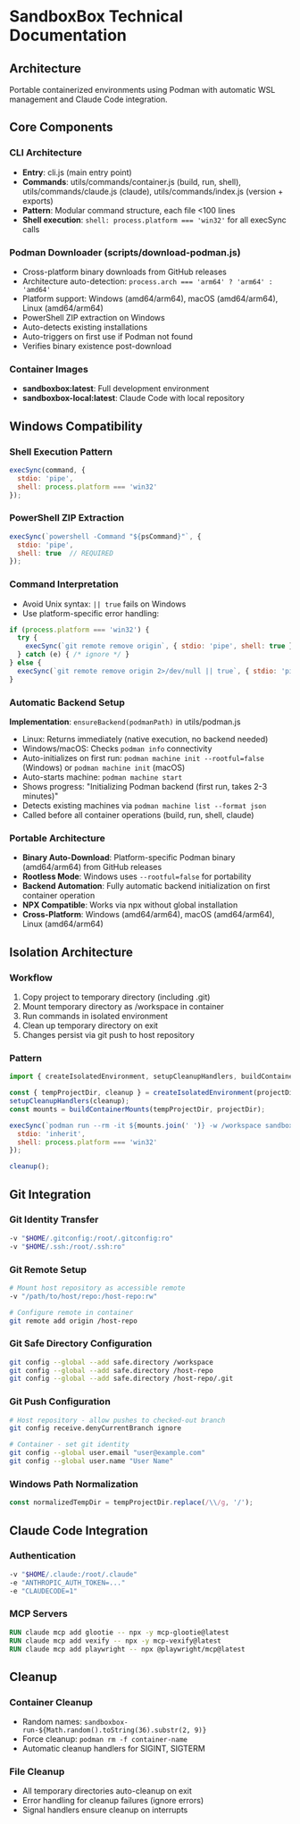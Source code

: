 # SandboxBox Technical Documentation

## Architecture
Portable containerized environments using Podman with automatic WSL management and Claude Code integration.

## Core Components

### CLI Architecture
- **Entry**: cli.js (main entry point)
- **Commands**: utils/commands/container.js (build, run, shell), utils/commands/claude.js (claude), utils/commands/index.js (version + exports)
- **Pattern**: Modular command structure, each file <100 lines
- **Shell execution**: `shell: process.platform === 'win32'` for all execSync calls

### Podman Downloader (scripts/download-podman.js)
- Cross-platform binary downloads from GitHub releases
- Architecture auto-detection: `process.arch === 'arm64' ? 'arm64' : 'amd64'`
- Platform support: Windows (amd64/arm64), macOS (amd64/arm64), Linux (amd64/arm64)
- PowerShell ZIP extraction on Windows
- Auto-detects existing installations
- Auto-triggers on first use if Podman not found
- Verifies binary existence post-download

### Container Images
- **sandboxbox:latest**: Full development environment
- **sandboxbox-local:latest**: Claude Code with local repository

## Windows Compatibility

### Shell Execution Pattern
```javascript
execSync(command, {
  stdio: 'pipe',
  shell: process.platform === 'win32'
});
```

### PowerShell ZIP Extraction
```javascript
execSync(`powershell -Command "${psCommand}"`, {
  stdio: 'pipe',
  shell: true  // REQUIRED
});
```

### Command Interpretation
- Avoid Unix syntax: `|| true` fails on Windows
- Use platform-specific error handling:
```javascript
if (process.platform === 'win32') {
  try {
    execSync(`git remote remove origin`, { stdio: 'pipe', shell: true });
  } catch (e) { /* ignore */ }
} else {
  execSync(`git remote remove origin 2>/dev/null || true`, { stdio: 'pipe', shell: true });
}
```

### Automatic Backend Setup
**Implementation**: `ensureBackend(podmanPath)` in utils/podman.js
- Linux: Returns immediately (native execution, no backend needed)
- Windows/macOS: Checks `podman info` connectivity
- Auto-initializes on first run: `podman machine init --rootful=false` (Windows) or `podman machine init` (macOS)
- Auto-starts machine: `podman machine start`
- Shows progress: "Initializing Podman backend (first run, takes 2-3 minutes)"
- Detects existing machines via `podman machine list --format json`
- Called before all container operations (build, run, shell, claude)

### Portable Architecture
- **Binary Auto-Download**: Platform-specific Podman binary (amd64/arm64) from GitHub releases
- **Rootless Mode**: Windows uses `--rootful=false` for portability
- **Backend Automation**: Fully automatic backend initialization on first container operation
- **NPX Compatible**: Works via npx without global installation
- **Cross-Platform**: Windows (amd64/arm64), macOS (amd64/arm64), Linux (amd64/arm64)

## Isolation Architecture

### Workflow
1. Copy project to temporary directory (including .git)
2. Mount temporary directory as /workspace in container
3. Run commands in isolated environment
4. Clean up temporary directory on exit
5. Changes persist via git push to host repository

### Pattern
```javascript
import { createIsolatedEnvironment, setupCleanupHandlers, buildContainerMounts } from './utils/isolation.js';

const { tempProjectDir, cleanup } = createIsolatedEnvironment(projectDir);
setupCleanupHandlers(cleanup);
const mounts = buildContainerMounts(tempProjectDir, projectDir);

execSync(`podman run --rm -it ${mounts.join(' ')} -w /workspace sandboxbox:latest ${cmd}`, {
  stdio: 'inherit',
  shell: process.platform === 'win32'
});

cleanup();
```

## Git Integration

### Git Identity Transfer
```bash
-v "$HOME/.gitconfig:/root/.gitconfig:ro"
-v "$HOME/.ssh:/root/.ssh:ro"
```

### Git Remote Setup
```bash
# Mount host repository as accessible remote
-v "/path/to/host/repo:/host-repo:rw"

# Configure remote in container
git remote add origin /host-repo
```

### Git Safe Directory Configuration
```bash
git config --global --add safe.directory /workspace
git config --global --add safe.directory /host-repo
git config --global --add safe.directory /host-repo/.git
```

### Git Push Configuration
```bash
# Host repository - allow pushes to checked-out branch
git config receive.denyCurrentBranch ignore

# Container - set git identity
git config --global user.email "user@example.com"
git config --global user.name "User Name"
```

### Windows Path Normalization
```javascript
const normalizedTempDir = tempProjectDir.replace(/\\/g, '/');
```

## Claude Code Integration

### Authentication
```bash
-v "$HOME/.claude:/root/.claude"
-e "ANTHROPIC_AUTH_TOKEN=..."
-e "CLAUDECODE=1"
```

### MCP Servers
```dockerfile
RUN claude mcp add glootie -- npx -y mcp-glootie@latest
RUN claude mcp add vexify -- npx -y mcp-vexify@latest
RUN claude mcp add playwright -- npx @playwright/mcp@latest
```

## Cleanup

### Container Cleanup
- Random names: `sandboxbox-run-${Math.random().toString(36).substr(2, 9)}`
- Force cleanup: `podman rm -f container-name`
- Automatic cleanup handlers for SIGINT, SIGTERM

### File Cleanup
- All temporary directories auto-cleanup on exit
- Error handling for cleanup failures (ignore errors)
- Signal handlers ensure cleanup on interrupts